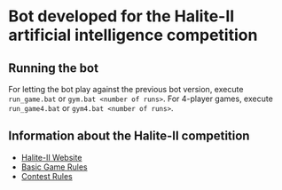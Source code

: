 # Bot developed for the Halite-II artificial intelligence competition

## Running the bot
For letting the bot play against the previous bot version, execute `run_game.bat` or `gym.bat <number of runs>`.
For 4-player games, execute `run_game4.bat` or `gym4.bat <number of runs>`.

## Information about the Halite-II competition
* [Halite-II Website](https://halite.io/)
* [Basic Game Rules](https://halite.io/learn-programming-challenge/basic-game-rules/)
* [Contest Rules](https://halite.io/learn-programming-challenge/contest-rules/)
